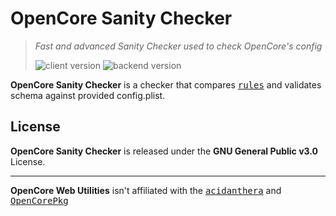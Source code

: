 # OpenCore Sanity Checker

> _Fast and advanced Sanity Checker used to check OpenCore's config_
>
> ![client version](https://img.shields.io/github/package-json/v/ocwebutils/sanitychecker?filename=packages%2Fclient%2Fpackage.json&label=client) ![backend version](https://img.shields.io/github/package-json/v/ocwebutils/sanitychecker?filename=packages%2Fserver%2Fpackage.json&label=server)

**OpenCore Sanity Checker** is a checker that compares <kbd>[rules](https://github.com/ocwebutils/sc_rules)</kbd> and validates schema against provided config.plist.

## License

**OpenCore Sanity Checker** is released under the **GNU General Public v3.0** License.

---

**OpenCore Web Utilities** isn't affiliated with the <kbd>[acidanthera](https://github.com/acidanthera)</kbd> and <kbd>[OpenCorePkg](https://github.com/acidanthera/OpenCorePkg)</kbd>
